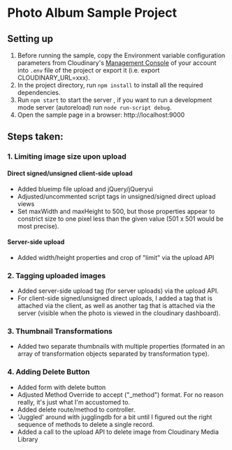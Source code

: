 # Photo Album Sample Project

## Setting up

1. Before running the sample, copy the Environment variable configuration parameters from Cloudinary's [Management Console](https://cloudinary.com/console) of your account into `.env` file of the project or export it (i.e. export CLOUDINARY_URL=xxx).
1. In the project directory, run `npm install` to install all the required dependencies.
1. Run `npm start` to start the server , if you want to run a
   development mode server (autoreload) run `node run-script debug`.
1. Open the sample page in a browser: http://localhost:9000

## Steps taken:

### 1. Limiting image size upon upload

#### Direct signed/unsigned client-side upload

- Added blueimp file upload and jQuery/jQueryui
- Adjusted/uncommented script tags in unsigned/signed direct upload views
- Set maxWidth and maxHeight to 500, but those properties appear to constrict size to one pixel less than the given value (501 x 501 would be most precise).

#### Server-side upload

- Added width/height properties and crop of "limit" via the upload API

### 2. Tagging uploaded images

- Added server-side upload tag (for server uploads) via the upload API.
- For client-side signed/unsigned direct uploads, I added a tag that is attached via the client, as well as another tag that is attached via the server (visible when the photo is viewed in the cloudinary dashboard).

### 3. Thumbnail Transformations

- Added two separate thumbnails with multiple properties (formated in an array of transformation objects separated by transformation type).

### 4. Adding Delete Button

- Added form with delete button
- Adjusted Method Override to accept ("\_method") format. For no reason really, it's just what I'm accustomed to.
- Added delete route/method to controller.
- 'Juggled' around with jugglingdb for a bit until I figured out the right sequence of methods to delete a single record.
- Added a call to the upload API to delete image from Cloudinary Media Library
